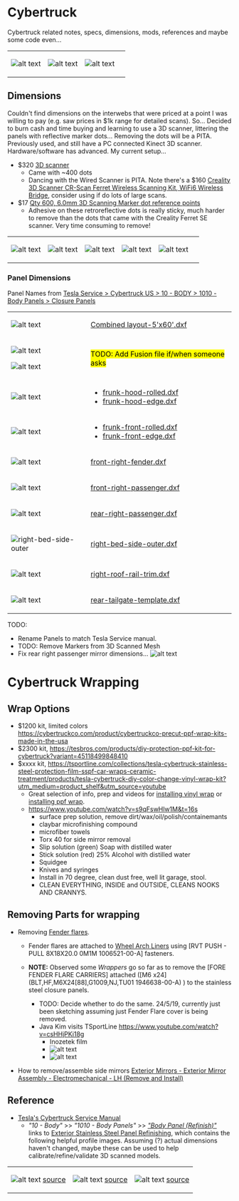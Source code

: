 # Cybertruck

Cybertruck related notes, specs, dimensions, mods, references and maybe some code even...

<table><tr>
<td>

![alt text](img/irl-aurora-fr.jpg)

</td><td>

![alt text](img/irl-aurora-frr.jpg)

</td><td>

![alt text](img/irl-aurora-rr.jpg)

</td><td>
</tr></table>



## Dimensions

Couldn't find dimensions on the interwebs that were priced at a point I was willing to pay (e.g. saw prices in $1k range for detailed scans).  So...  Decided to burn cash and time buying and learning to use a 3D scanner, littering the panels with reflective marker dots...  Removing the dots will be a PITA.  Previously used, and still have a PC connected Kinect 3D scanner.  Hardware/software has advanced.  My current setup... 

- $320 [3D scanner](https://www.amazon.com/dp/B0CNVQGVMM)
  - Came with ~400 dots
  - Dancing with the Wired Scanner is PITA.  Note there's a $160 [Creality 3D Scanner CR-Scan Ferret Wireless Scanning Kit, WiFi6 Wireless Bridge](https://www.amazon.com/Creality-Wireless-Kit-Indicators-Consumption/dp/B0D1Y8GW55), consider using if do lots of large scans.
- $17 [Qty 600, 6.0mm 3D Scanning Marker dot reference points](https://www.amazon.com/dp/B09Q86JP3Q)
  - Adhesive on these retroreflective dots is really sticky, much harder to remove than the dots that came with the Creality Ferret SE scanner.  Very time consuming to remove!


<table><tr>
<td>

![alt text](img/irl-markers-fr.jpg)

</td><td>

![alt text](img/irl-markers-right.jpg)

</td><td>

![alt text](img/irl-markers-rr.jpg)

</td><td>

![alt text](img/irl-markers-rear.jpg)

</td><td>

![alt text](img/irl-markers-bed.jpg)

</td><td>
</tr></table>



### Panel Dimensions

Panel Names from [Tesla Service > Cybertruck US > 10 - BODY > 1010 - Body Panels > Closure Panels](https://epc.tesla.com/en-US/catalogs/b685e77a-0f90-4a81-a1a5-3f3417542754/categories/18b8b689-5e5e-4d87-b759-afad9e0beded/subcategories/130fa872-0d60-44c9-9f14-72f4dc4b89fd/systemGroups/90ce547b-790a-4989-83f2-9532d8c9afc1)


<table>

<tr><td>

![alt text](img/layout-5'x60'.png)

</td><td>

[Combined layout-5'x60'.dxf](scan/layout-5'x60'.dxf)

</td></tr>

<tr><td>

![alt text](img/bed-fusion-iso.png)

![alt text](img/panel-fusion-iso.png)

</td><td>

<mark>TODO: Add Fusion file if/when someone asks</mark>

</td></tr>

<tr><td>

![alt text](img/panel-frunk-hood.png)

</td><td>

- [frunk-hood-rolled.dxf](scan/frunk-hood-rolled.dxf)
- [frunk-hood-edge.dxf](scan/frunk-hood-edge.dxf)

</td></tr>

<tr><td>

![alt text](img/panel-frunk-front.png)

</td><td>

- [frunk-front-rolled.dxf](scan/frunk-front-rolled.dxf)
- [frunk-front-edge.dxf](scan/frunk-front-edge.dxf)

</td></tr>

<tr><td>

![alt text](img/panel-front-right-fender.png)


</td><td>

[front-right-fender.dxf](scan/front-right-fender.dxf)

</td></tr>


<tr><td>

![alt text](img/panel-front-right-passenger.png)

</td><td>

[front-right-passenger.dxf](scan/front-right-passenger.dxf)

</td></tr>


<tr><td>

![alt text](img/panel-rear-right-passenger.png)


</td><td>

[rear-right-passenger.dxf](scan/rear-right-passenger.dxf)

</td></tr>


<tr><td>

![right-bed-side-outer](img/panel-right-bed-side-outer.png)

</td><td>

[right-bed-side-outer.dxf](scan/right-bed-side-outer.dxf)

</td></tr>


<tr><td>

![alt text](img/panel-right-roof-rail-trim.png)

</td><td>

[right-roof-rail-trim.dxf](scan/right-roof-rail-trim.dxf)

</td></tr>


<tr><td>

![alt text](img/panel-rear-tailgate.png)

</td><td>

[rear-tailgate-template.dxf](scan/rear-tailgate-template.dxf)

</td></tr>



</table>


TODO:
- Rename Panels to match Tesla Service manual.
- TODO: Remove Markers from 3D Scanned Mesh
- Fix rear right passenger mirror dimensions...
![alt text](image.png)


# Cybertruck Wrapping

## Wrap Options
- $1200 kit, limited colors https://cybertruckco.com/product/cybertruckco-precut-ppf-wrap-kits-made-in-the-usa
- $2300 kit, https://tesbros.com/products/diy-protection-ppf-kit-for-cybertruck?variant=45118499848410
- $xxxx kit, https://tsportline.com/collections/tesla-cybertruck-stainless-steel-protection-film-sspf-car-wraps-ceramic-treatment/products/tesla-cybertruck-diy-color-change-vinyl-wrap-kit?utm_medium=product_shelf&utm_source=youtube
  - Great selection of info, prep and videos for [installing vinyl wrap](https://tsportline.com/pages/tesla-diy-wrap-ppf-installation-instructions-and-support#wrap) or [installing ppf wrap](https://tsportline.com/pages/tesla-diy-wrap-ppf-installation-instructions-and-support#ppf).
  - https://www.youtube.com/watch?v=s9qFswHlw1M&t=16s
    - surface prep solution, remove dirt/wax/oil/polish/containemants
    - claybar microfinishing compound
    - microfiber towels
    - Torx 40 for side mirror removal
    - Slip solution (green) Soap with distilled water
    - Stick solution (red) 25% Alcohol with distilled water
    - Squidgee
    - Knives and syringes
    - Install in 70 degree, clean dust free, well lit garage, stool.
    - CLEAN EVERYTHING, INSIDE and OUTSIDE, CLEANS NOOKS AND CRANNYS.



## Removing Parts for wrapping

- Removing [Fender flares](https://epc.tesla.com/en-US/catalogs/b685e77a-0f90-4a81-a1a5-3f3417542754/categories/18ebc72e-92dc-4af3-b468-88274cf3961f/subcategories/302683a0-1065-4f6a-9e78-fc3ac973e2b6/systemGroups/e3a06599-e46f-41af-8017-109d6cac00aa
).
  - Fender flares are attached to [Wheel Arch Liners](https://epc.tesla.com/en-US/catalogs/b685e77a-0f90-4a81-a1a5-3f3417542754/categories/18ebc72e-92dc-4af3-b468-88274cf3961f/subcategories/549d6bb6-abca-41d7-afb6-c9668575b643/systemGroups/d19152cf-2ee7-480e-9334-d301ba86a7f2) using [RVT PUSH - PULL 8X18X20.0 0M1M 1006521-00-A] fasteners.
  
  - **NOTE:**  Observed some _Wrappers_ go so far as to remove the [FORE FENDER FLARE CARRIERS] attached ([M6 x24](BLT,HF,M6X24[88],G1009,NJ,TU01
1946638-00-A) ) to the stainless steel closure panels.
    - TODO:  Decide whether to do the same.  24/5/19, currently just been sketching assuming just Fender Flare cover is being removed.
    - Java Kim visits TSportLine https://www.youtube.com/watch?v=csHHjPKi18g
      - Inozetek film
      - ![alt text](image-1.png)
      - ![alt text](image-2.png)

  
   

- How to remove/assemble side mirrors [Exterior Mirrors - Exterior Mirror Assembly - Electromechanical - LH (Remove and Install)](https://service.tesla.com/docs/Cybertruck/ServiceManual/en-us/GUID-E5FC5791-2CCB-49E2-A210-2300460B0063.html)

## Reference

- [Tesla's Cybertruck Service Manual](https://service.tesla.com/docs/Cybertruck/ServiceManual/en-us/index.html)
  - _"10 - Body"_ >> _"1010 - Body Panels"_ >> [_"Body Panel (Refinish)"_](https://service.tesla.com/docs/Cybertruck/ServiceManual/en-us/GUID-D33D78C9-9BCD-46CB-885C-52B4F482852C.html) links to [Exterior Stainless Steel Panel Refinishing](https://service.tesla.com/docs/Cybertruck/ServiceManual/en-us/GUID-D33D78C9-9BCD-46CB-885C-52B4F482852C.html), which contains the following helpful profile images.  Assuming (?) actual dimensions haven't changed, maybe these can be used to help calibrate/refine/validate 3D scanned models.



<table><tr>
<td>

  ![alt text](img/tsla-svc-front.png)
  [source](https://service.tesla.com/docs/Cybertruck/ServiceManual/en-us/GUID-A882616D-D649-4B76-872C-FC1AA0593259-online-en-US.jpg)

</td><td>

  ![alt text](img/tsla-svc-side.png)
[source](https://service.tesla.com/docs/Cybertruck/ServiceManual/en-us/GUID-8C18C379-1B7B-479C-8A33-D59ECE467C45-online-en-US.jpg)

  </td><td>

  ![alt text](img/tsla-svc-rear.png)
  [source](https://service.tesla.com/docs/Cybertruck/ServiceManual/en-us/GUID-B0A4E246-F54C-4F24-8A0B-BAEBB64DC29D-online-en-US.jpg)

  </td></tr></table>
